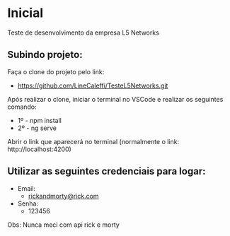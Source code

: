 # Inicial

Teste de desenvolvimento da empresa L5 Networks

## Subindo projeto:
Faça o clone do projeto pelo link: 

* https://github.com/LineCaleffi/TesteL5Networks.git

Após realizar o clone, iniciar o terminal no VSCode e realizar os seguintes comando:

- 1º - npm install
- 2º - ng serve

Abrir o link que aparecerá no terminal (normalmente o link: http://localhost:4200)

## Utilizar as seguintes credenciais para logar:
* Email: 
    * rickandmorty@rick.com
* Senha: 
    * 123456


Obs: Nunca meci com api rick e morty